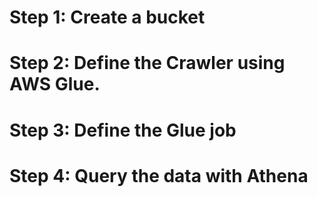# Step 1: Create a bucket
# Step 2: Define the Crawler using AWS Glue.
# Step 3: Define the Glue job
# Step 4: Query the data with Athena
